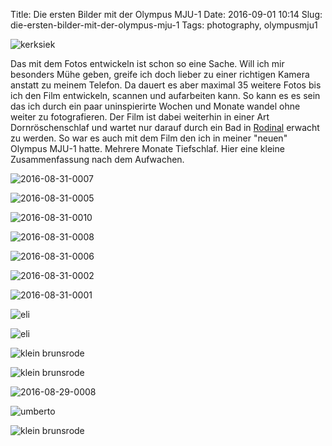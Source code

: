 Title: Die ersten Bilder mit der Olympus MJU-1
Date: 2016-09-01 10:14
Slug: die-ersten-bilder-mit-der-olympus-mju-1
Tags: photography, olympusmju1

![kerksiek]({static}/images/29298872806_fc1eb3c546_b.jpg)

Das mit dem Fotos entwickeln ist schon so eine Sache. Will ich mir besonders Mühe geben, greife ich doch lieber zu einer richtigen Kamera anstatt zu meinem Telefon. Da dauert es aber maximal 35 weitere Fotos bis ich den Film entwickeln, scannen und aufarbeiten kann. So kann es es sein das ich durch ein paar uninspierirte Wochen und Monate wandel ohne weiter zu fotografieren. Der Film ist dabei weiterhin in einer Art Dornröschenschlaf und wartet nur darauf durch ein Bad in [Rodinal](https://de.wikipedia.org/wiki/Rodinal) erwacht zu werden. So war es auch mit dem Film den ich in meiner "neuen" Olympus MJU-1 hatte. Mehrere Monate Tiefschlaf. Hier eine kleine Zusammenfassung nach dem Aufwachen.

![2016-08-31-0007]({static}/images/28740829083_b077be85c1_b.jpg)

![2016-08-31-0005]({static}/images/28738796264_be1c1924cc_b.jpg)

![2016-08-31-0010]({static}/images/29328537986_a1d6466e83_b.jpg)

![2016-08-31-0008]({static}/images/28740812573_3b12d7afa9_b.jpg)

![2016-08-31-0006]({static}/images/29283407201_eac4bde409_b.jpg)

![2016-08-31-0002]({static}/images/28740895113_6e222ba16f_b.jpg)

![2016-08-31-0001]({static}/images/28740914833_cf1c999c65_b.jpg)

![eli]({static}/images/29224414062_50472fa1ef_b.jpg)

![eli]({static}/images/29045124040_06fd8b8d06_b.jpg)

![klein brunsrode]({static}/images/29044993530_52c4e6da45_b.jpg)

![klein brunsrode]({static}/images/29298844816_f98b3b3532_b.jpg)

![2016-08-29-0008]({static}/images/29045002150_4a5ff150f2_b.jpg)

![umberto]({static}/images/29298855156_28cdab616a_b.jpg)

![klein brunsrode]({static}/images/29045061470_5df300cd9f_b.jpg)
